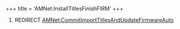 +++
title = 'AMNet:InstallTitlesFinishFIRM'
+++

1.  REDIRECT
    [AMNet:CommitImportTitlesAndUpdateFirmwareAuto](AMNet:CommitImportTitlesAndUpdateFirmwareAuto "wikilink")